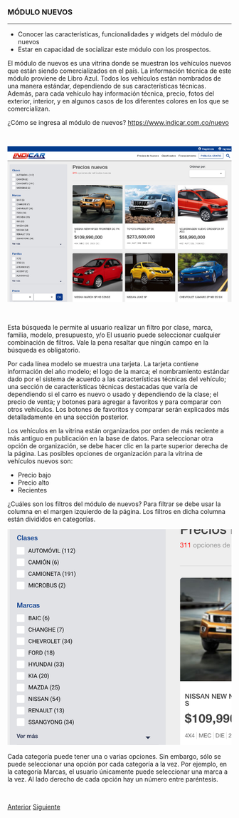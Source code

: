 

### MÓDULO NUEVOS
---
- Conocer las características, funcionalidades y widgets del módulo de nuevos
- Estar en capacidad de socializar este módulo con los prospectos.

El módulo de nuevos es una vitrina donde se muestran los vehículos nuevos que están siendo comercializados en el país. La información técnica de este módulo proviene de Libro Azul. Todos los vehículos están nombrados de una manera estándar, dependiendo de sus características técnicas. Además, para cada vehículo hay información técnica, precio, fotos del exterior, interior, y en algunos casos de los diferentes colores en los que se comercializan.  

¿Cómo se ingresa al módulo de nuevos? https://www.indicar.com.co/nuevo

<br />

![Modulo de nuevos](images/nuevo.jpg)

<br />

Esta búsqueda le permite al usuario realizar un filtro por clase, marca, familia, modelo, presupuesto, y/o El usuario puede seleccionar cualquier combinación de filtros. Vale la pena resaltar que ningún campo en la búsqueda es obligatorio.

Por cada línea modelo se muestra una tarjeta. La tarjeta contiene información del año modelo; el logo de la marca; el nombramiento estándar dado por el sistema de acuerdo a las características técnicas del vehículo; una sección de características técnicas destacadas que varía de dependiendo si el carro es nuevo o usado y dependiendo de la clase; el precio de venta; y botones para agregar a favoritos y para comparar con otros vehículos. 
Los botones de favoritos y comparar serán explicados más detalladamente en una sección posterior. 


Los vehículos en la vitrina están organizados por orden de más reciente a más antiguo en publicación en la base de datos. Para seleccionar otra opción de organización, se debe hacer clic en la parte superior derecha de la página. Las posibles opciones de organización para la vitrina de vehículos nuevos son:

- Precio bajo
- Precio alto
- Recientes

¿Cuáles son los filtros del módulo de nuevos?
Para filtrar se debe usar la columna en el margen izquierdo de la página. Los filtros en dicha columna están divididos en categorías. 


![Modulo de nuevos](images/filtrar.jpg)

Cada categoría puede tener una o varias opciones. Sin embargo, sólo se puede seleccionar una opción por cada categoría a la vez. Por ejemplo, en la categoría Marcas, el usuario únicamente puede seleccionar una marca a la vez. Al lado derecho de cada opción hay un número entre paréntesis. 

<!-- Página siguiente -->
<br />

[Anterior](page.html#/cap8.md)
[Siguiente](page.html#/cap10.md)
